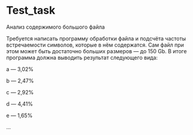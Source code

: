 # Test_task
Анализ содержимого большого файла

Требуется написать программу обработки файла и подсчёта частоты встречаемости символов, которые в нём содержатся. 
Сам файл при этом может быть достаточно больших размеров — до 150 Gb. 
В итоге программа должна выводить результат следующего вида:

a — 3,02%

b — 2,47%

c — 2,92%

d — 4,41%

e — 1,65%

...
